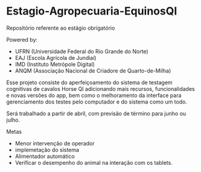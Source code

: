 # Estagio-Agropecuaria-EquinosQI
Repositório referente ao estágio obrigatório

Powered by:
 - UFRN (Universidade Federal do Rio Grande do Norte)
 - EAJ (Escola Agrícola de Jundiaí)
 - IMD (Instituto Metrópole Digital)
 - ANQM (Associação Nacional de Criadore de Quarto-de-Milha)

 Esse projeto consiste do aperfeiçoamento do sistema de testagem cognitivas de cavalos Horse QI adicionando mais recursos, funcionalidades e novas versões do app, bem como o melhoramento da interface para gerenciamento dos testes pelo computador e do sistema como um todo.

 Será trabalhado a partir de abril, com previsão de término para junho ou julho.


Metas
- Menor intervenção de operador
- implemetação do sistema
- Alimentador automático
- Verificar o desempenho do animal na interação com os tablets.